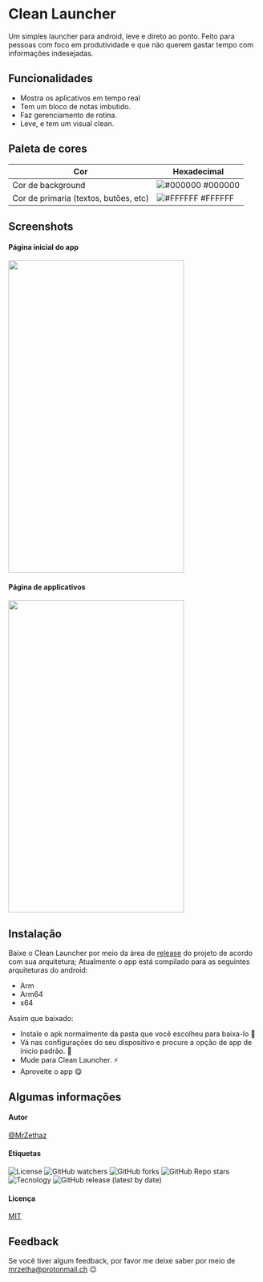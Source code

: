 
# Clean Launcher
Um simples launcher para android, leve e direto ao ponto. Feito para pessoas com foco em produtividade e que não querem gastar tempo com informações indesejadas.


## Funcionalidades

- Mostra os aplicativos em tempo real
- Tem um bloco de notas imbutido.
- Faz gerenciamento de rotina.
- Leve, e tem um visual clean.

## Paleta de cores

| Cor               | Hexadecimal                                                |
| ----------------- | ---------------------------------------------------------------- |
| Cor de background     | ![#000000](https://via.placeholder.com/10/000000?text=+) #000000 |
| Cor de primaria (textos, butões, etc) | ![#FFFFFF](https://via.placeholder.com/10/FFFFFF?text=+) #FFFFFF |

## Screenshots
#### Página inicial do app
<img src="resources/print1.png" height=622 width=350>

#### Página de applicativos
<img src="resources/print2.png" height=622 width=350>



## Instalação

Baixe o Clean Launcher por meio da área de [release](https://github.com/MrZethaz/cleanlauncher/release) do projeto de acordo com sua arquitetura;
Atualmente o app está compilado para as seguintes arquiteturas do android:
- Arm
- Arm64
- x64

Assim que baixado:
- Instale o apk normalmente da pasta que você escolheu para baixa-lo 📁
- Vá nas configurações do seu dispositivo e procure a opção de app de ínicio padrão. 📱
- Mude para Clean Launcher. ⚡
- Aproveite o app 😋

## Algumas informações
#### Autor
[@MrZethaz](https://github.com/MrZethaz)

#### Etiquetas
![License](https://img.shields.io/github/license/MrZethaz/cleanlauncher)
![GitHub watchers](https://img.shields.io/github/watchers/MrZethaz/cleanlauncher)
![GitHub forks](https://img.shields.io/github/forks/MrZethaz/cleanlauncher)
![GitHub Repo stars](https://img.shields.io/github/stars/MrZethaz/cleanlauncher)
![Tecnology](https://img.shields.io/badge/Made%20in-flutter-blue)
![GitHub release (latest by date)](https://img.shields.io/github/v/release/MrZethaz/cleanlauncher)
#### Licença

[MIT](https://choosealicense.com/licenses/mit/)


## Feedback

Se você tiver algum feedback, por favor me deixe saber por meio de mrzetha@protonmail.ch 😉